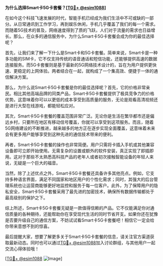 **为什么选择Smart卡5G卡套餐？[[TG💪+ @esim1088](https://t.me/s/esim1088)]**

在如今这个科技飞速发展的时代，智能手机已经成为我们生活中不可或缺的一部分。从日常通讯到工作学习，再到娱乐休闲，手机几乎覆盖了我们的每一个需求。而随着5G技术的普及，网络速度得到了质的飞跃，人们对于流量的需求也日益增长。那么，在众多的通信服务中，为什么Smart卡5G卡套餐会成为你的最佳选择呢？

首先，让我们来了解一下什么是Smart卡和5G卡套餐。简单来说，Smart卡是一种多功能的SIM卡，它不仅支持传统的语音通话和短信功能，还能够提供高速的数据连接服务。而5G卡套餐则是基于最新的5G网络技术设计的，旨在为用户提供更快速、更稳定的上网体验。两者结合在一起，就构成了一个集高效、便捷于一体的通信解决方案。

那么，为什么说Smart卡5G卡套餐是你的最佳选择呢？首先，它的价格非常亲民。相比其他高端品牌的同类产品，Smart卡5G卡套餐提供了极具竞争力的价格优势。这意味着你可以以更低的成本享受到高质量的服务，无论是观看高清视频还是进行大型在线游戏，都能轻松应对。

其次，Smart卡5G卡套餐的覆盖范围非常广泛。无论你是生活在繁华都市还是偏远乡村，只要所在地区有移动信号覆盖，你就可以享受到这项服务。而且，随着5G网络建设的不断推进，越来越多的地方正在逐步实现全面覆盖，这意味着未来会有更多用户能够享受到这种先进的通信技术带来的便利。

再者，Smart卡5G卡套餐的操作也非常简便。用户只需将卡插入手机或其他兼容设备即可立即开始使用。无需复杂的设置或额外的软件安装，真正实现了即插即用。这对于那些不太熟悉高科技产品的老年人或者初次接触智能设备的年轻人来说，无疑是一个巨大的福音。

当然，除了上述优点之外，Smart卡5G卡套餐还具备许多其他亮点。例如，它支持多种语言界面，满足不同国家和地区用户的个性化需求；同时，其强大的后台管理系统也让运营商能够更好地监控和服务于每一位客户。此外，为了保障用户的隐私安全，Smart卡5G卡套餐采用了最先进的加密技术，确保所有数据传输都处于最高级别的保护之下。

综上所述，Smart卡5G卡套餐无疑是一款值得信赖的产品。它不仅能满足你对通信质量的各种期待，还能帮助你在享受现代生活的同时节省开支。如果你还在犹豫是否要升级自己的通信方案，不妨试试看Smart卡5G卡套餐吧！相信它一定会给你带来意想不到的惊喜。

最后提醒大家，想要了解更多关于Smart卡5G卡套餐的信息，请关注官方渠道获取最新动态。同时也可以通过[TG💪+ @esim1088](https://t.me/s/esim1088)加入讨论群组，与其他用户一起交流心得体验哦！

[[TG💪+ @esim1088](https://t.me/s/esim1088) ![Image](https://i.postimg.cc/4NQfJmqS/Snipaste-2025-05-13-00-14-12.png)]